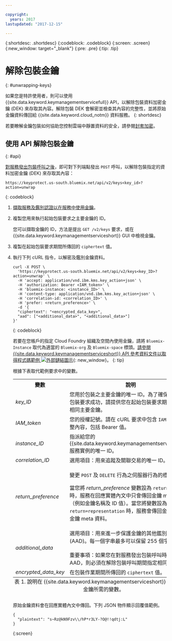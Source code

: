 ```yaml
---

copyright:
  years: 2017
lastupdated: "2017-12-15"

---
```


{:shortdesc: .shortdesc}
{:codeblock: .codeblock}
{:screen: .screen}
{:new_window: target="_blank"}
{:pre: .pre}
{:tip: .tip}

# 解除包裝金鑰
{: #unwrapping-keys}

如果您是特許使用者，則可以使用 {{site.data.keyword.keymanagementservicefull}} API，以解除包裝資料加密金鑰 (DEK) 來存取其內容。解除包裝 DEK 會解密並檢查其內容的完整性，並將原始金鑰資料傳回給 {{site.data.keyword.cloud_notm}} 資料服務。
{: shortdesc}

若要瞭解金鑰包裝如何協助您控制雲端中靜置資料的安全，請參閱[封套加密](/docs/services/keymgmt/keyprotect_envelope.html)。

## 使用 API 解除包裝金鑰
{: #api}

[對服務發出包裝呼叫之後](/docs/services/keymgmt/keyprotect_wrap_keys.html)，即可對下列端點發出 `POST` 呼叫，以解除包裝指定的資料加密金鑰 (DEK) 來存取其內容：

```
https://keyprotect.us-south.bluemix.net/api/v2/keys<key_id>?action=unwrap
```
{: codeblock}

1. [擷取服務及鑑別認證以在服務中使用金鑰](/docs/services/keymgmt/keyprotect_authentication.html)。

2. 複製您用來執行起始包裝要求之主要金鑰的 ID。

    您可以擷取金鑰的 ID，方法是提出 `GET /v2/keys` 要求，或在 {{site.data.keyword.keymanagementserviceshort}} GUI 中檢視金鑰。

3. 複製在起始包裝要求期間所傳回的 `ciphertext` 值。

4. 執行下列 cURL 指令，以解密及鑑別金鑰資料。

    ```cURL
    curl -X POST \
      'https://keyprotect.us-south.bluemix.net/api/v2/keys<key_ID>?action=unwrap' \
      -H 'accept: application/vnd.ibm.kms.key_action+json' \
      -H 'authorization: Bearer <IAM_token>' \
      -H 'bluemix-instance: <instance_ID>' \
      -H 'content-type: application/vnd.ibm.kms.key_action+json' \
      -H 'correlation-id: <correlation_ID>' \
      -H 'prefer: <return_preference>' \
      -d '{
      "ciphertext": "<encrypted_data_key>",
      "aad": ["<additional_data>", "<additional_data>"]
    }'
    ```
    {: codeblock}

    若要在您帳戶的指定 Cloud Foundry 組織及空間內使用金鑰，請將 `Bluemix-Instance` 取代為適當的 `Bluemix-org` 及 `Bluemix-space` 標頭。[請參閱 {{site.data.keyword.keymanagementserviceshort}} API 參考資料文件以取得程式碼範例 ![外部鏈結圖示](../../icons/launch-glyph.svg "外部鏈結圖示")](https://console.ng.bluemix.net/apidocs/639){: new_window}。
    {: tip}

    根據下表取代範例要求中的變數。
    <table>
      <tr>
        <th>變數</th>
        <th>說明</th>
      </tr>
      <tr>
        <td><em>key_ID</em></td>
        <td>您用於包裝之主要金鑰的唯一 ID。為了確保您的解除包裝要求成功，請提供您在起始包裝要求期間使用的相同主要金鑰。</td>
      </tr>
      <tr>
        <td><em>IAM_token</em></td>
        <td>您的授權記號。請在 cURL 要求中包含 <code>IAM</code> 記號的完整內容，包括 Bearer 值。</td>
      </tr>
       <tr>
        <td><em>instance_ID</em></td>
        <td>指派給您的 {{site.data.keyword.keymanagementserviceshort}} 服務實例的唯一 ID。</td>
      </tr>
      <tr>
        <td><em>correlation_ID</em></td>
        <td>選用項目：用來追蹤及關聯交易的唯一 ID。</td>
      </tr>
      <tr>
        <td><em>return_preference</em></td>
        <td><p>變更 <code>POST</code> 及 <code>DELETE</code> 行為之伺服器行為的標頭。</p><p>當您將 <em>return_preference</em> 變數設為 <code>return=minimal</code> 時，服務在回應實體內文中只會傳回金鑰 meta 資料（例如金鑰名稱及 ID 值）。當您將變數設為 <code>return=representation</code> 時，服務會傳回金鑰資料及金鑰 meta 資料。</p></td>
      </tr>
      <tr>
        <td><em>additional_data</em></td>
        <td>選用項目：用來進一步保護金鑰的其他鑑別資料 (AAD)。每一個字串最多可以保留 255 個字元。<br></br>重要事項：如果您在對服務發出包裝呼叫時提供 AAD，則必須在解除包裝呼叫期間指定相同的 AAD。</td>
      </tr>
      <tr>
        <td><em>encrypted_data_key</em></td>
        <td>在包裝作業期間所傳回的 <code>ciphertext</code> 值。</td>
      </tr>
      <caption style="caption-side:bottom;">表 1. 說明在 {{site.data.keyword.keymanagementserviceshort}} 中解除包裝金鑰所需的變數。</caption>
    </table>

    原始金鑰資料會在回應實體內文中傳回。下列 JSON 物件顯示回覆值範例。

    ```
    {
      "plaintext": "s~Rz@kN9Fzv\\/hP*r3LY-?O@!!qdtj:L"
    }
    ```
    {:screen}

